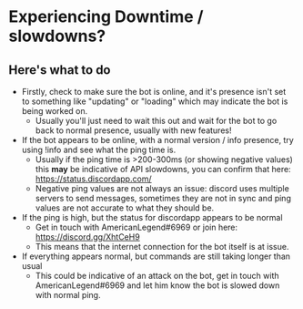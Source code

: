 # Experiencing Downtime / slowdowns?
## Here's what to do

* Firstly, check to make sure the bot is online, and it's presence isn't set to something like "updating" or "loading" which may indicate the bot is being worked on.
     * Usually you'll just need to wait this out and wait for the bot to go back to normal presence, usually with new features!
* If the bot appears to be online, with a normal version / info presence, try using !info and see what the ping time is.
    * Usually if the ping time is >200-300ms (or showing negative values) this **may** be indicative of API slowdowns, you can confirm that here: https://status.discordapp.com/
    * Negative ping values are not always an issue: discord uses multiple servers to send messages, sometimes they are not in sync and ping values are not accurate to what they should be.  
* If the ping is high, but the status for discordapp appears to be normal
    * Get in touch with AmericanLegend#6969 or join here: https://discord.gg/XhtCeH9
    * This means that the internet connection for the bot itself is at issue.
* If everything appears normal, but commands are still taking longer than usual
    * This could be indicative of an attack on the bot, get in touch with AmericanLegend#6969 and let him know the bot is slowed down with normal ping.
